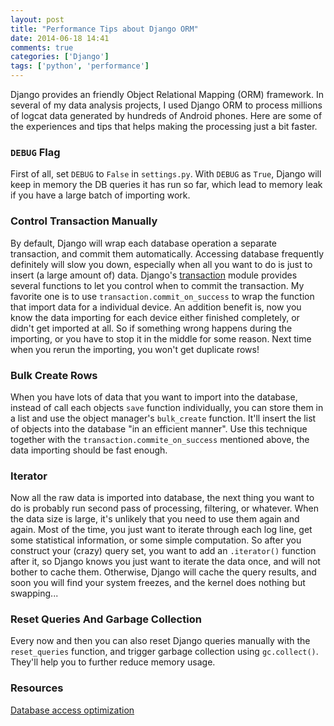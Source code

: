 ```yaml
---
layout: post
title: "Performance Tips about Django ORM"
date: 2014-06-18 14:41
comments: true
categories: ['Django']
tags: ['python', 'performance']
---
```


Django provides an friendly Object Relational Mapping (ORM) framework. In
several of my data analysis projects, I used Django ORM to process millions of
logcat data generated by hundreds of Android phones. Here are some of the
experiences and tips that helps making the processing just a bit faster. 


### `DEBUG` Flag

First of all, set `DEBUG` to `False` in `settings.py`. With `DEBUG` as `True`,
Django will keep in memory the DB queries it has run so far, which lead to
memory leak if you have a large batch of importing work.

### Control Transaction Manually

By default, Django will wrap each database operation a separate transaction, and
commit them automatically. Accessing database frequently definitely will slow you
down, especially when all you want to do is just to insert (a large amount of)
data. Django's [transaction][transaction] module provides several functions to let
you control when to commit the transaction. My favorite one is to use
`transaction.commit_on_success` to wrap the function that import data for a
individual device. An addition benefit is, now you know the data importing for
each device either finished completely, or didn't get imported at all. So if
something wrong happens during the importing, or you have to stop it in the
middle for some reason. Next time when you rerun the importing, you won't get
duplicate rows!

[transaction]: https://docs.djangoproject.com/en/dev/topics/db/transactions/


### Bulk Create Rows

When you have lots of data that you want to import into the database, instead of
call each objects `save` function individually, you can store them in a list and
use the object manager's `bulk_create` function. It'll insert the list of
objects into the database "in an efficient manner". Use this technique together
with the `transaction.commite_on_success` mentioned above, the data importing
should be fast enough.


### Iterator

Now all the raw data is imported into database, the next thing you want to do
is probably run second pass of processing, filtering, or whatever. When the data
size is large, it's unlikely that you need to use them again and again. Most of
the time, you just want to iterate through each log line, get some statistical
information, or some simple computation. So after you construct your (crazy)
query set, you want to add an `.iterator()` function after it, so Django knows
you just want to iterate the data once, and will not bother to cache them.
Otherwise, Django will cache the query results, and soon you will find your
system freezes, and the kernel does nothing but swapping...


### Reset Queries And Garbage Collection

Every now and then you can also reset Django queries manually with the
`reset_queries` function, and trigger garbage collection using `gc.collect()`.
They'll help you to further reduce memory usage.

### Resources

[Database access optimization][django_db]

[django_db]: https://docs.djangoproject.com/en/dev/topics/db/optimization/

